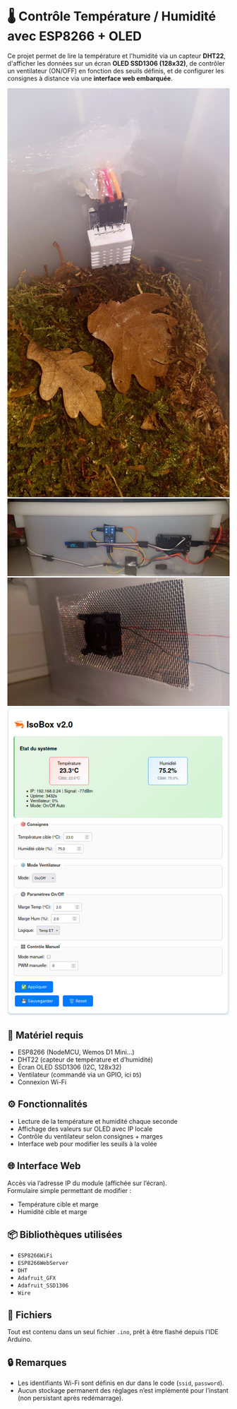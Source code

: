 # 🌡️ Contrôle Température / Humidité avec ESP8266 + OLED

Ce projet permet de lire la température et l'humidité via un capteur **DHT22**, d'afficher les données sur un écran **OLED SSD1306 (128x32)**, de contrôler un ventilateur (ON/OFF) en fonction des seuils définis, et de configurer les consignes à distance via une **interface web embarquée**.

![Installation 1](img1.jpg)
![Installation 2](img3.jpg)
![Installation 3](img2.jpg)
![Installation 4](img4.png)

## 🔧 Matériel requis

- ESP8266 (NodeMCU, Wemos D1 Mini…)
- DHT22 (capteur de température et d’humidité)
- Écran OLED SSD1306 (I2C, 128x32)
- Ventilateur (commandé via un GPIO, ici `D5`)
- Connexion Wi-Fi

## ⚙️ Fonctionnalités

- Lecture de la température et humidité chaque seconde
- Affichage des valeurs sur OLED avec IP locale
- Contrôle du ventilateur selon consignes + marges
- Interface web pour modifier les seuils à la volée

## 🌐 Interface Web

Accès via l’adresse IP du module (affichée sur l’écran).  
Formulaire simple permettant de modifier :

- Température cible et marge
- Humidité cible et marge

## 📦 Bibliothèques utilisées

- `ESP8266WiFi`
- `ESP8266WebServer`
- `DHT`
- `Adafruit_GFX`
- `Adafruit_SSD1306`
- `Wire`

## 📁 Fichiers

Tout est contenu dans un seul fichier `.ino`, prêt à être flashé depuis l’IDE Arduino.

## 🔒 Remarques

- Les identifiants Wi-Fi sont définis en dur dans le code (`ssid`, `password`).
- Aucun stockage permanent des réglages n’est implémenté pour l’instant (non persistant après redémarrage).
